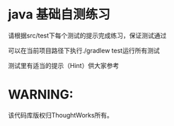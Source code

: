# java 基础自测练习

请根据src/test下每个测试的提示完成练习，保证测试通过

可以在当前项目路径下执行./gradlew test运行所有测试

测试里有适当的提示（Hint）供大家参考


# WARNING:
该代码库版权归ThoughtWorks所有。
